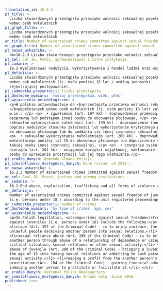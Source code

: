 ```yaml
---
translation_id: 16-2-3
pl_title: >-
  Liczba stwierdzonych przestępstw przeciwko wolności seksualnej popełnionych
  wobec osób małoletnich
pl_graph_title: >-
  Liczba stwierdzonych przestępstw przeciwko wolności seksualnej popełnionych
  wobec osób małoletnich
en_title: Number of ascertained crimes committed against sexual freedom of juveniles
en_graph_title: Number of ascertained crimes committed against sexual freedom of juveniles
pl_nazwa_wskaznika: >-
  <b>16.2.3 Liczba stwierdzonych przestępstw przeciwko wolności seksualnej popełnionych wobec osób małoletnich</b>
pl_cel: Cel 16. Pokój, sprawiedliwość i silne instytucje
pl_zadanie: >-
  16.2 Wyeliminować nadużycia, wykorzystywanie i handel ludźmi oraz wszelkie formy przemocy i tortur wobec dzieci
pl_definicja: >-
  Liczba stwierdzonych przestępstw przeciwko wolności seksualnej popełnionych
  wobec osb małoletnich (tj. osób poniżej 18 lat / według jednostki
  rejestrującej postępowanie).
pl_jednostka_prezentacji: liczba przestępstw
pl_dostepne_wymiary: 'rodzaj przestępstwa, wiek, płeć'
pl_wyjasnienia_metodologiczne: >-
  <p>W polskim ustawodawstwie do <b>przestępstw przeciwko wolności seksualnej
  </b>popełnianych wobec osób małoletnich (tj. osób poniżej 18 lat) zalicza się
  m.in.: </p> <p>  • zgwałcenie (art. 197 kk) - doprowadzenie przemocą, groźbą
  bezprawną lud podstępem innej osoby do obcowania płciowego, </p> <p>  •
  seksualne wykorzystanie zależności (art. 199 kk) - doprowadzenie innej osoby,
  poprzez nadużycie stosunku zależności lub wykorzystanie krytycznego położenia,
  do obcowania płciowego lub do poddania się innej czynności seksualnej, </p>
  <p>  • seksualne wykorzystanie małoletniego (art. 200 kk) - doprowadzenie
  małoletniego poniżej lat 15 do obcowania płciowego lub dopuszczenie się wobec
  takiej osoby innej czynności seksualnej, </p> <p>  • czerpanie zysku z cudzego
  nierządu (art. 204 kk) - osiąganie korzyści majątkowej, nakłanianie innej
  osoby do uprawiania prostytucji lub jej tego ułatwiania.</p>
pl_zrodlo_danych: Komenda Główna Policji
pl_czestotliwosc_dostępnosc_danych: Dane roczne  od 2016 r.
en_nazwa_wskaznika: >-
  16.2.3 Number of ascertained crimes committed against sexual freedom of juveniles
en_cel: Goal 16. Peace, justice and strong institutions
en_zadanie: >-
  16.2 End abuse, exploitation, trafficking and all forms of violence against and torture of children
en_definicja: >-
  Number of ascertained crimes committed against sexual freedom of juveniles
  (i.e. persons under 18 / according to the unit registered proceedings).
en_jednostka_prezentacji: number of crimes
en_dostepne_wymiary: 'by type of crimes, age, sex'
en_wyjasnienia_metodologiczne: >-
  <p>In Polish legislation, <strong>crimes against sexual freedom</strong>
  against juveniles (i.e. persons under 18) include the following:</p> <ul>
  <li>rape (Art. 197 of the Criminal Code) - is to bring violence, the threat of
  unlawful people deceiving another person into sexual relations,</li>
  <li>sexual reliance abuse (Art. 199 of the Criminal Code) - is to bring
  another person through abuse of a relationship of dependence or using a
  critical situation, sexual relations or other sexual activity,</li> <li>sexual
  abuse of juvenile (Art. 200 of the Criminal Code) - bringing a juvenile below
  the age of 15 into having sexual relations or admitting to such person another
  sexual activity,</li> <li>reaping a profit from the another person's
  prostitution (Art. 204 of the Criminal Code) - gaining financial advantage,
  inducing another person to prostitute or facilitate it.</li> </ul>
en_zrodlo_danych: National Police Headquarters
en_czestotliwosc_dostępnosc_danych: Annual data  Since 2016.
published: true
---
```

